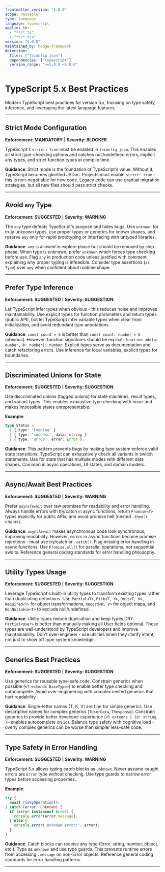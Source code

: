 ```yaml
---
frontmatter_version: "1.0.0"
scope: reusable
type: language
language: typescript
applies_to:
  - "**/*.ts"
  - "**/*.tsx"
version: "1.0.0"
maintained_by: hodge-framework
detection:
  files: ["tsconfig.json"]
  dependencies: ["typescript"]
  version_range: ">=5.0.0 <6.0.0"
---
```


# TypeScript 5.x Best Practices

Modern TypeScript best practices for version 5.x, focusing on type safety, inference, and leveraging the latest language features.

---

## Strict Mode Configuration
**Enforcement: MANDATORY** | **Severity: BLOCKER**

TypeScript's `strict: true` must be enabled in `tsconfig.json`. This enables all strict type-checking options and catches null/undefined errors, implicit any types, and strict function types at compile time.

**Guidance**: Strict mode is the foundation of TypeScript's value. Without it, TypeScript becomes glorified JSDoc. Projects must enable `strict: true` - this is non-negotiable for new code. Legacy code can use gradual migration strategies, but all new files should pass strict checks.

---

## Avoid `any` Type
**Enforcement: SUGGESTED** | **Severity: WARNING**

The `any` type defeats TypeScript's purpose and hides bugs. Use `unknown` for truly unknown types, use proper types or generics for known shapes, and reserve `any` only for rapid prototyping or interfacing with untyped libraries.

**Guidance**: `any` is allowed in explore phase but should be removed by ship phase. When type is unknown, prefer `unknown` which forces type checking before use. Flag `any` in production code unless justified with comment explaining why proper typing is infeasible. Consider type assertions (`as Type`) over `any` when confident about runtime shape.

---

## Prefer Type Inference
**Enforcement: SUGGESTED** | **Severity: SUGGESTION**

Let TypeScript infer types when obvious - this reduces noise and improves maintainability. Use explicit types for function parameters and return types (public API), but let TypeScript infer variable types when clear from initialization, and avoid redundant type annotations.

**Guidance**: `const count = 5` is better than `const count: number = 5` (obvious). However, function signatures should be explicit: `function add(a: number, b: number): number`. Explicit types serve as documentation and catch refactoring errors. Use inference for local variables, explicit types for boundaries.

---

## Discriminated Unions for State
**Enforcement: SUGGESTED** | **Severity: SUGGESTION**

Use discriminated unions (tagged unions) for state machines, result types, and variant types. This enables exhaustive type checking with `never` and makes impossible states unrepresentable.

**Example**:
```typescript
type Status =
  | { type: 'loading' }
  | { type: 'success', data: string }
  | { type: 'error', error: Error };
```

**Guidance**: This pattern prevents bugs by making type system enforce valid state transitions. TypeScript can exhaustively check all variants in switch statements. Use for state that has multiple modes with different data shapes. Common in async operations, UI states, and domain models.

---

## Async/Await Best Practices
**Enforcement: SUGGESTED** | **Severity: WARNING**

Prefer `async`/`await` over raw promises for readability and error handling. Always handle errors with try/catch in async functions, return `Promise<T>` types explicitly for public APIs, and avoid promise hell (nested `.then()` chains).

**Guidance**: `async`/`await` makes asynchronous code look synchronous, improving readability. However, errors in async functions become promise rejections - must use try/catch or `.catch()`. Flag missing error handling in async functions. Use `Promise.all()` for parallel operations, not sequential awaits. Reference general coding standards for error handling philosophy.

---

## Utility Types Usage
**Enforcement: SUGGESTED** | **Severity: SUGGESTION**

Leverage TypeScript's built-in utility types to transform existing types rather than duplicating definitions. Use `Partial<T>`, `Pick<T, K>`, `Omit<T, K>`, `Required<T>` for object transformations, `Record<K, V>` for object maps, and `NonNullable<T>` to exclude null/undefined.

**Guidance**: Utility types reduce duplication and keep types DRY. `Partial<User>` is better than manually making all User fields optional. These types are well-understood by TypeScript developers and improve maintainability. Don't over-engineer - use utilities when they clarify intent, not just to show off type system knowledge.

---

## Generics Best Practices
**Enforcement: SUGGESTED** | **Severity: SUGGESTION**

Use generics for reusable type-safe code. Constrain generics when possible (`<T extends BaseType>`) to enable better type checking and autocomplete. Avoid over-engineering with complex nested generics that hurt readability.

**Guidance**: Single-letter names (T, K, V) are fine for simple generics. Use descriptive names for complex generics (`TUserData`, `TResponse`). Constrain generics to provide better developer experience (`<T extends { id: string }>` enables autocomplete on `id`). Balance type safety with cognitive load - overly complex generics can be worse than simpler less-safe code.

---

## Type Safety in Error Handling
**Enforcement: SUGGESTED** | **Severity: WARNING**

TypeScript 5.x allows typing catch blocks as `unknown`. Never assume caught errors are `Error` type without checking. Use type guards to narrow error types before accessing properties.

**Example**:
```typescript
try {
  await riskyOperation();
} catch (error: unknown) {
  if (error instanceof Error) {
    console.error(error.message);
  } else {
    console.error('Unknown error:', error);
  }
}
```

**Guidance**: Catch blocks can receive any type (Error, string, number, object, etc.). Type as `unknown` and use type guards. This prevents runtime errors from accessing `.message` on non-Error objects. Reference general coding standards for error handling patterns.

---
